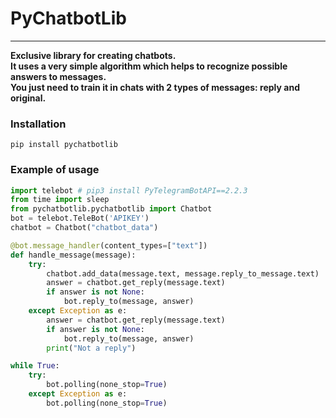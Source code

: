 <h1>PyChatbotLib</h1>
<hr/>
<b>Exclusive library for creating chatbots.<br>
It uses a very simple algorithm which helps to recognize possible answers to messages.<br>
You just need to train it in chats with 2 types of messages: reply and original.<br>
</b>
<h3>Installation</h3>

```pip install pychatbotlib```
<h3>Example of usage</h3>

```python
import telebot # pip3 install PyTelegramBotAPI==2.2.3
from time import sleep
from pychatbotlib.pychatbotlib import Chatbot
bot = telebot.TeleBot('APIKEY')
chatbot = Chatbot("chatbot_data")

@bot.message_handler(content_types=["text"])
def handle_message(message):
    try:
        chatbot.add_data(message.text, message.reply_to_message.text)
        answer = chatbot.get_reply(message.text)
        if answer is not None:
            bot.reply_to(message, answer)
    except Exception as e:
        answer = chatbot.get_reply(message.text)
        if answer is not None:
            bot.reply_to(message, answer)
        print("Not a reply")

while True:
    try:
        bot.polling(none_stop=True)
    except Exception as e:
        bot.polling(none_stop=True)
  
  ```
